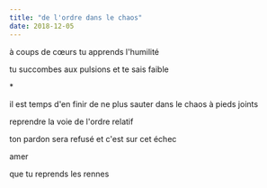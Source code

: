 ```yaml
---
title: "de l'ordre dans le chaos"
date: 2018-12-05
---
```


à coups de cœurs
tu apprends l'humilité

tu succombes aux pulsions
et te sais faible

\*

il est temps d'en finir
de ne plus sauter dans le chaos à pieds joints

reprendre la voie de l'ordre relatif

ton pardon sera refusé
et c'est sur cet échec

amer

que tu reprends les rennes
